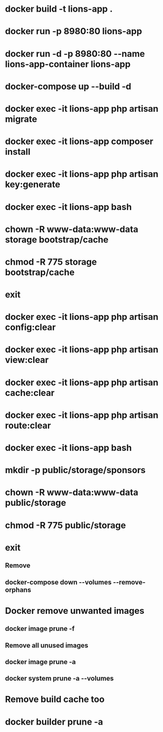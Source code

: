 
# docker build -t lions-app .
# docker run -p 8980:80 lions-app
# docker run -d -p 8980:80 --name lions-app-container lions-app

# docker-compose up --build -d

# docker exec -it lions-app php artisan migrate
# docker exec -it lions-app composer install
# docker exec -it lions-app php artisan key:generate

# docker exec -it lions-app bash
# chown -R www-data:www-data storage bootstrap/cache
# chmod -R 775 storage bootstrap/cache
# exit

# docker exec -it lions-app php artisan config:clear
# docker exec -it lions-app php artisan view:clear
# docker exec -it lions-app php artisan cache:clear
# docker exec -it lions-app php artisan route:clear


# docker exec -it lions-app bash
# mkdir -p public/storage/sponsors
# chown -R www-data:www-data public/storage
# chmod -R 775 public/storage
# exit



## Remove 
## docker-compose down --volumes --remove-orphans

# Docker remove unwanted images
## docker image prune -f

## Remove all unused images
## docker image prune -a

## docker system prune -a --volumes


# Remove build cache too
# docker builder prune -a
